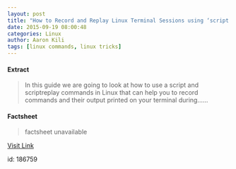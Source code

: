 ```yaml
---
layout: post
title: "How to Record and Replay Linux Terminal Sessions using ‘script’ and ‘scriptreplay’ Commands"
date: 2015-09-19 08:00:48
categories: Linux
author: Aaron Kili
tags: [linux commands, linux tricks]
---
```



#### Extract
>In this guide we are going to look at how to use a script and scriptreplay commands in Linux that can help you to record commands and their output printed on your terminal during&#46;&#46;&#46;...

#### Factsheet
>factsheet unavailable

[Visit Link](http://www.tecmint.com/record-and-replay-linux-terminal-session-commands-using-script/)

id:  186759


